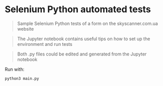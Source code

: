 # Selenium Python automated tests

> Sample Selenium Python tests of a form on the skyscanner.com.ua website

> The Jupyter notebook contains useful tips on how to set up the environment and run tests

> Both .py files could be edited and generated from the Jupyter notebook

Run with:

```python3 main.py```
